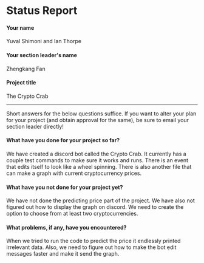 # Status Report

#### Your name

Yuval Shimoni and Ian Thorpe

#### Your section leader's name

Zhengkang Fan

#### Project title

The Crypto Crab

***

Short answers for the below questions suffice. If you want to alter your plan for your project (and obtain approval for the same), be sure to email your section leader directly!

#### What have you done for your project so far?

We have created a discord bot called the Crypto Crab. 
It currently has a couple test commands to make sure it works and runs.
There is an event that edits itself to look like a wheel spinning.
There is also another file that can make a graph with current cryptocurrency
prices. 

#### What have you not done for your project yet?

We have not done the predicting price part of the project.
We have also not figured out how to display the graph on discord.
We need to create the option to choose from at least two cryptocurrencies.

#### What problems, if any, have you encountered?

When we tried to run the code to predict the price it endlessly
printed irrelevant data. Also, we need to figure out how to make the bot
edit messages faster and make it send the graph.
